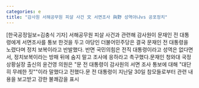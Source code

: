 ```yaml
---
categories: e
title: "감사원 서해공무원 피살 사건 文 서면조사 與野 성역아냐vs 공포정치"
---
```

[한국공정일보=김충식 기자] 서해공무원 피살 사건과 관련해 감사원이 문재인 전 대통령에게 서면조사를 통보 한것을 두고 야당인 더불어민주당은 결국 문재인 전 대통령을 노렸다며 정치 보복이라고 반발했다. 반면 국민의힘은 전직 대통령이라고 성역은 없다면서, 정치보복이라는 방패 뒤에 숨지 말고 조사에 응하라고 촉구했다.문재인 청와대 국정상황실장 출신의 윤건영 의원은 "문 전 대통령이 감사원의 서면 조사 통보에 대해 "대단히 무례한 짓""이라 말했다고 전했다.문 전 대통령이 지난달 30일 참모들로부터 관련 내용을 보고받고 강한 불쾌감을 표시